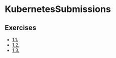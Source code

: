 # KubernetesSubmissions

## Exercises

- [1.1.](https://github.com/t-niemi/KubernetesSubmissions/tree/1.1/log_output)
- [1.2.](https://github.com/t-niemi/KubernetesSubmissions/tree/1.2/todo_app)
- [1.3.](https://github.com/t-niemi/KubernetesSubmissions/tree/1.3/log_output)

